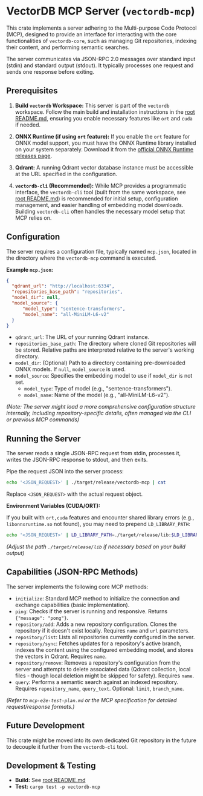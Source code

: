 # VectorDB MCP Server (`vectordb-mcp`)

This crate implements a server adhering to the Multi-purpose Code Protocol (MCP), designed to provide an interface for interacting with the core functionalities of `vectordb-core`, such as managing Git repositories, indexing their content, and performing semantic searches.

The server communicates via JSON-RPC 2.0 messages over standard input (stdin) and standard output (stdout). It typically processes one request and sends one response before exiting.

## Prerequisites

1.  **Build `vectordb` Workspace:** This server is part of the `vectordb` workspace. Follow the main build and installation instructions in the [root README.md](../../README.md), ensuring you enable necessary features like `ort` and `cuda` if needed.

2.  **ONNX Runtime (if using `ort` feature):** If you enable the `ort` feature for ONNX model support, you must have the ONNX Runtime library installed on your system separately. Download it from the [official ONNX Runtime releases page](https://github.com/microsoft/onnxruntime/releases).

3.  **Qdrant:** A running Qdrant vector database instance must be accessible at the URL specified in the configuration.

4.  **`vectordb-cli` (Recommended):** While MCP provides a programmatic interface, the `vectordb-cli` tool (built from the same workspace, see [root README.md](../../README.md)) is recommended for initial setup, configuration management, and easier handling of embedding model downloads. Building `vectordb-cli` often handles the necessary model setup that MCP relies on.

## Configuration

The server requires a configuration file, typically named `mcp.json`, located in the directory where the `vectordb-mcp` command is executed.

**Example `mcp.json`:**

```json
{
  "qdrant_url": "http://localhost:6334",
  "repositories_base_path": "repositories",
  "model_dir": null,
  "model_source": {
      "model_type": "sentence-transformers",
      "model_name": "all-MiniLM-L6-v2"
  }
}
```

*   `qdrant_url`: The URL of your running Qdrant instance.
*   `repositories_base_path`: The directory where cloned Git repositories will be stored. Relative paths are interpreted relative to the server's working directory.
*   `model_dir`: (Optional) Path to a directory containing pre-downloaded ONNX models. If `null`, `model_source` is used.
*   `model_source`: Specifies the embedding model to use if `model_dir` is not set.
    *   `model_type`: Type of model (e.g., "sentence-transformers").
    *   `model_name`: Name of the model (e.g., "all-MiniLM-L6-v2").

*(Note: The server might load a more comprehensive configuration structure internally, including repository-specific details, often managed via the CLI or previous MCP commands)*

## Running the Server

The server reads a single JSON-RPC request from stdin, processes it, writes the JSON-RPC response to stdout, and then exits.

Pipe the request JSON into the server process:

```bash
echo '<JSON_REQUEST>' | ./target/release/vectordb-mcp | cat
```

Replace `<JSON_REQUEST>` with the actual request object.

**Environment Variables (CUDA/ORT):**

If you built with `ort,cuda` features and encounter shared library errors (e.g., `libonnxruntime.so` not found), you may need to prepend `LD_LIBRARY_PATH`:

```bash
echo '<JSON_REQUEST>' | LD_LIBRARY_PATH=./target/release/lib:$LD_LIBRARY_PATH ./target/release/vectordb-mcp | cat
```
*(Adjust the path `./target/release/lib` if necessary based on your build output)*

## Capabilities (JSON-RPC Methods)

The server implements the following core MCP methods:

*   `initialize`: Standard MCP method to initialize the connection and exchange capabilities (basic implementation).
*   `ping`: Checks if the server is running and responsive. Returns `{"message": "pong"}`.
*   `repository/add`: Adds a new repository configuration. Clones the repository if it doesn't exist locally. Requires `name` and `url` parameters.
*   `repository/list`: Lists all repositories currently configured in the server.
*   `repository/sync`: Fetches updates for a repository's active branch, indexes the content using the configured embedding model, and stores the vectors in Qdrant. Requires `name`.
*   `repository/remove`: Removes a repository's configuration from the server and attempts to delete associated data (Qdrant collection, local files - though local deletion might be skipped for safety). Requires `name`.
*   `query`: Performs a semantic search against an indexed repository. Requires `repository_name`, `query_text`. Optional: `limit`, `branch_name`.

*(Refer to `mcp-e2e-test-plan.md` or the MCP specification for detailed request/response formats.)*

## Future Development

This crate might be moved into its own dedicated Git repository in the future to decouple it further from the `vectordb-cli` tool.

## Development & Testing

*   **Build:** See [root README.md](../../README.md)
*   **Test:** `cargo test -p vectordb-mcp` 